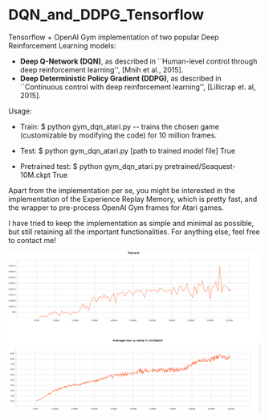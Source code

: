 # DQN_and_DDPG_Tensorflow
Tensorflow + OpenAI Gym implementation of two popular Deep Reinforcement Learning models:
* **Deep Q-Network (DQN)**, as described in ``Human-level control through deep reinforcement learning'', [Mnih et al., 2015].
* **Deep Deterministic Policy Gradient (DDPG)**, as described in ``Continuous control with deep reinforcement learning'', [Lillicrap et. al, 2015].



Usage:
* Train:
$ python gym_dqn_atari.py -- trains the chosen game (customizable by modifying the code) for 10 million frames.

* Test:
$ python gym_dqn_atari.py [path to trained model file] True

* Pretrained test:
$ python gym_dqn_atari.py pretrained/Seaquest-10M.ckpt True



Apart from the implementation per se, you might be interested in the implementation of the Experience Replay Memory, which is pretty fast, and the wrapper to pre-process OpenAI Gym frames for Atari games.

I have tried to keep the implementation as simple and minimal as possible, but still retaining all the important functionalities.
For anything else, feel free to contact me!



![alt tag](images/plot_seaquest_10M.png)

